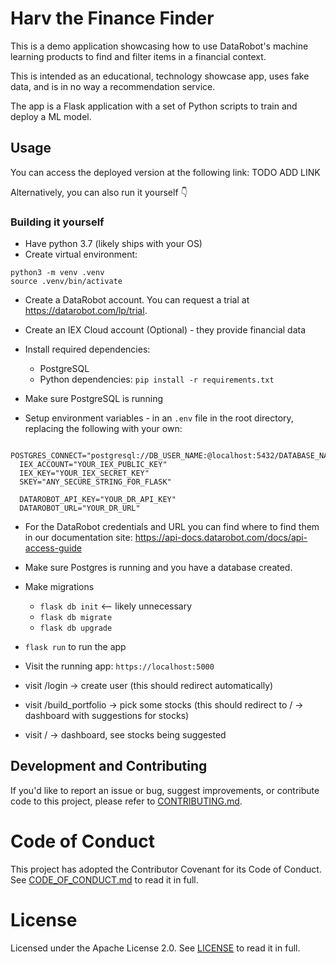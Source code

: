 # Harv the Finance Finder 

This is a demo application showcasing how to use DataRobot's machine learning products to find and filter items in a financial context.

This is intended as an educational, technology showcase app, uses fake data, and is in no way a recommendation service.

The app is a Flask application with a set of Python scripts to train and deploy a ML model.

## Usage

You can access the deployed version at the following link: TODO ADD LINK

Alternatively, you can also run it yourself 👇

### Building it yourself

- Have python 3.7 (likely ships with your OS)
- Create virtual environment:
  
```shell
python3 -m venv .venv
source .venv/bin/activate
```
- Create a DataRobot account. You can request a trial at https://datarobot.com/lp/trial. 
- Create an IEX Cloud account (Optional) - they provide financial data

- Install required dependencies:
  - PostgreSQL
  - Python dependencies: `pip install -r requirements.txt`

- Make sure PostgreSQL is running 

- Setup environment variables - in an `.env` file in the root directory, replacing the following with your own:

```shell
  POSTGRES_CONNECT="postgresql://DB_USER_NAME:@localhost:5432/DATABASE_NAME"
  IEX_ACCOUNT="YOUR_IEX_PUBLIC_KEY"
  IEX_KEY="YOUR_IEX_SECRET_KEY"
  SKEY="ANY_SECURE_STRING_FOR_FLASK"

  DATAROBOT_API_KEY="YOUR_DR_API_KEY"
  DATAROBOT_URL="YOUR_DR_URL"
```

- For the DataRobot credentials and URL you can find where to find them in our documentation site: https://api-docs.datarobot.com/docs/api-access-guide

- Make sure Postgres is running and you have a database created.

- Make migrations
  - `flask db init` <-- likely unnecessary
  - `flask db migrate`
  - `flask db upgrade`

- `flask run` to run the app

- Visit the running app: `https://localhost:5000`

- visit /login -> create user (this should redirect automatically)
- visit /build_portfolio -> pick some stocks (this should redirect to / -> dashboard with suggestions for stocks)
- visit / -> dashboard, see stocks being suggested

## Development and Contributing

If you'd like to report an issue or bug, suggest improvements, or contribute code to this project, please refer to [CONTRIBUTING.md](CONTRIBUTING.md).


# Code of Conduct

This project has adopted the Contributor Covenant for its Code of Conduct. 
See [CODE_OF_CONDUCT.md](CODE_OF_CONDUCT.md) to read it in full.

# License

Licensed under the Apache License 2.0. 
See [LICENSE](LICENSE) to read it in full.


